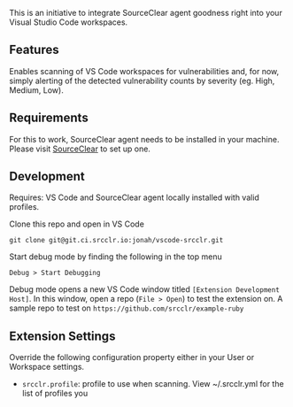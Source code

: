 This is an initiative to integrate SourceClear agent goodness right into your Visual Studio Code workspaces.

## Features

Enables scanning of VS Code workspaces for vulnerabilities and, for now, simply alerting of the detected vulnerability counts by severity (eg. High, Medium, Low). 

## Requirements

For this to work, SourceClear agent needs to be installed in your machine. Please visit [SourceClear](https://www.sourceclear.com) to set up one.  

## Development

Requires: VS Code and SourceClear agent locally installed with valid profiles.

Clone this repo and open in VS Code

```
git clone git@git.ci.srcclr.io:jonah/vscode-srcclr.git
```

Start debug mode by finding the following in the top menu

```
Debug > Start Debugging
```
Debug mode opens a new VS Code window titled `[Extension Development Host]`. In this window, open a repo (`File > Open`) to test the extension on. A sample repo to test on `https://github.com/srcclr/example-ruby`

## Extension Settings

Override the following configuration property either in your User or Workspace settings.

* `srcclr.profile`: profile to use when scanning. View ~/.srcclr.yml for the list of profiles you  

